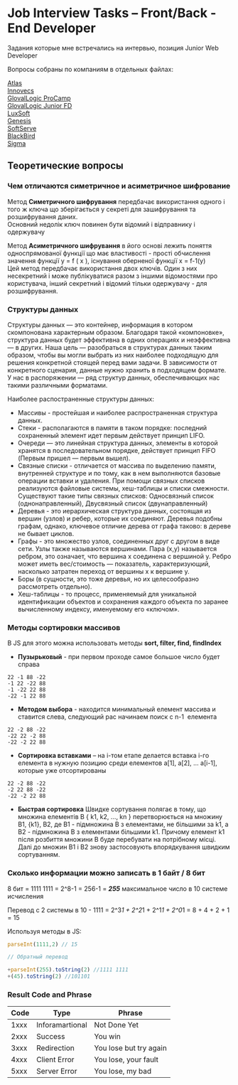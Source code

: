 # Job Interview Tasks – Front/Back -End Developer

Задания которые мне встречались на интервью, позиция Junior Web Developer

Вопросы собраны по компаниям в отдельных файлах:

[Atlas](Interview_1_Atlas.md)  
[Innovecs](Interview_2_Innovecs.md)  
[GlovalLogic ProCamp](Interview_3_GlobalLogic_ProCamp.md)  
[GlovalLogic Junior FD](Interview_4_GlobalLogic_Junior_FD.md)  
[LuxSoft](Interview_5_LuxSoft.md)  
[Genesis](Interview_6_Genesis.md)  
[SoftServe](Interview_7_SoftServe.md)  
[BlackBird](Interview_8_BlackBird.md)  
[Sigma](Interview_9_Sigma.md)  

## Теоретические вопросы

### Чем отличаются симетричное и асиметричное шифрование

Метод **Симетричного шифрування**
передбачає використання одного і того ж ключа що зберігається у секреті для зашифрування та розшифрування даних.  
Основний недолік ключ повинен бути відомий і відправнику і одержувачу

Метод **Асиметричного шифрування**  в його основі лежить поняття односпрямованої функції що має властивості - прості обчислення значення функції y = f ( x ),  існування оберненої функції  x = f-1(y)  
Цей метод передбачає використання двох ключів. Один з них несекретний і може публікуватися разом з іншими відомостями про користувача, інший секретний і відомий тільки одержувачу - для розшифрування.

### Структуры данных

Структуры данных  — это контейнер, информация в котором скомпонована характерным образом. Благодаря такой «компоновке», структура данных будет эффективна в одних операциях и неэффективна — в других. Наша цель — разобраться в структурах данных таким образом, чтобы вы могли выбрать из них наиболее подходящую для решения конкретной стоящей перед вами задачи. В зависимости от конкретного сценария, данные нужно хранить в подходящем формате. У нас в распоряжении — ряд структур данных, обеспечивающих нас такими различными форматами.

Наиболее распостраненные структуры данных:

- Массивы - простейшая и наиболее распространенная структура данных.
- Стеки -  располагаются в памяти в таком порядке: последний сохраненный элемент идет первым действует принцип LIFO.
- Очереди — это линейная структура данных, элементы в которой хранятся в последовательном порядке, действует принцип FIFO (Первым пришел — первым вышел).
- Связные списки - отличается от массива по выделению памяти, внутренней структуре и по тому, как в нем выполняются базовые операции вставки и удаления. При помощи связных списков реализуются файловые системы, хеш-таблицы и списки смежности. Существуют такие типы связных списков: Односвязный список (однонаправленный), Двусвязный список (двунаправленный)
- Деревья - это иерархическая структура данных, состоящая из вершин (узлов) и ребер, которые их соединяют. Деревья подобны графам, однако, ключевое отличие дерева от графа таково: в дереве не бывает циклов.
- Графы - это множество узлов, соединенных друг с другом в виде сети. Узлы также называются вершинами. Пара (x,y) называется ребром, это означает, что вершина x соединена с вершиной y. Ребро может иметь вес/стоимость — показатель, характеризующий, насколько затратен переход от вершины x к вершине y.
- Боры (в сущности, это тоже деревья, но их целесообразно рассмотреть отдельно).
- Хеш-таблицы - то процесс, применяемый для уникальной идентификации объектов и сохранения каждого объекта по заранее вычисленному индексу, именуемому его «ключом».

### Методы сортировки массивов

В JS для этого можна использовать методы **sort, filter, find, findIndex**

- **Пузырьковый** - при первом проходе самое большое число будет справа

```
22 -1 88 -22
-1 22 -22 88
-1 -22 22 88
-22 -1 22 88
```

- **Методом выбора** - находится минимальный елемент массива и ставится слева, следующий рас начинаем поиск с n-1  елемента

```
22 -2 88 -22
-22 22 -2 88
-22 -2 22 88
```

- **Сортировка вставками** – на i-том етапе делается вставка i-го елемента в нужную позицию среди елементов а[1], a[2], ... a[i-1], которые уже отсортированы

```
22 -2 88 -22
-2 22 88 -22
-22 -2 22 88
```

- **Быстрая сортировка**
Швидке сортування полягає в тому, що множина елементів В { k1, k2, …, kn } перетворюється на множину B1, {k1}, B2, де В1 - підмножина В з елементами, не більшими за k1, а В2 - підмножина В з елементами більшими k1. Причому елемент k1 після розбиття множини В буде перебувати на потрібному місці. Далі до множин B1 і B2 знову застосовують впорядкування швидким сортуванням.

### Сколько информации можно записать в 1 байт / 8 бит

8 бит =  1111 1111 = 2^8-1 = 256-1 = ***255*** максимальное число в 10 системе исчисления

Перевод с 2 системы в 10 -  1111 = 2^3*1 + 2^2*1 + 2^1*1 + 2^0*1 = 8 + 4 + 2 + 1 = 15

Используя методы в JS:

```js
parseInt(1111,2) // 15

// Обратный перевод

+parseInt(255).toString(2) //1111 1111
+(45).toString(2) //101101
```

### Result Code and Phrase

| Code | Type | Phrase |
| --- | --- | --- |
| 1xxx | Inforamartional | Not Done Yet |
| 2xxx | Success | You win |
| 3xxx | Redirection | You lose but try again |
| 4xxx | Client Error | You lose, your fault |
| 5xxx | Server Error | You lose, my bad |
